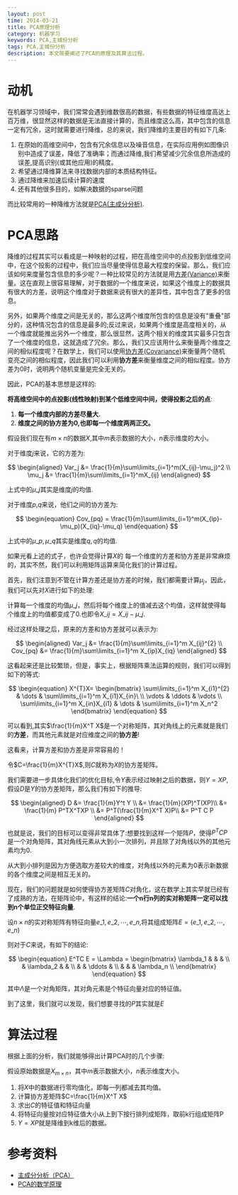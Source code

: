 ```yaml
---
layout: post
time: 2014-03-21
title: PCA原理分析
category: 机器学习
keywords: PCA,主城份分析
tags: PCA,主城份分析
description: 本文简要阐述了PCA的原理及其算法过程。
---
```


# 动机

在机器学习领域中，我们常常会遇到维数很高的数据，有些数据的特征维度高达上百万维，很显然这样的数据是无法直接计算的，而且维度这么高，其中包含的信息一定有冗余，这时就需要进行降维，总的来说，我们降维的主要目的有如下几条:

1. 在原始的高维空间中，包含有冗余信息以及噪音信息，在实际应用例如图像识别中造成了误差，降低了准确率；而通过降维,我们希望减少冗余信息所造成的误差,提高识别(或其他应用)的精度。
2. 希望通过降维算法来寻找数据内部的本质结构特征。
3. 通过降维来加速后续计算的速度
4. 还有其他很多目的，如解决数据的sparse问题

而比较常用的一种降维方法就是[PCA(主成分分析)][PCA].

# PCA思路

降维的过程其实可以看成是一种映射的过程，把在高维空间中的点投影到低维空间中，在这个投影的过程中，我们应当尽量使得信息最大程度的保留。那么，我们应该如何来度量包含信息的多少呢？一种比较常见的方法就是用[方差(Variance)][Variance]来衡量。这在直观上很容易理解，对于数据的一个维度来说，如果这个维度上的数据具有很大的方差，说明这个维度对于数据来说有很大的差异性，其中包含了更多的信息。

另外，如果两个维度之间是无关的，那么这两个维度所包含的信息是没有"重叠"部分的，这种情况包含的信息是最多的;反过来说，如果两个维度是高度相关的，从一个维度就能推出另外一个维度，那么很显然，这两个相关的维度其实最多只包含了一个维度的信息，这就造成了冗余。那么，我们又应该用什么来衡量两个维度之间的相似程度呢？在数学上，我们可以使用[协方差(Covariance)][Covariance]来衡量两个随机变亮之间的相似程度，因此我们可以利用**协方差**来衡量维度之间的相似程度。协方差为0时，说明两个随机变量是完全无关的。

因此，PCA的基本思想是这样的:

**将高维空间中的点投影(线性映射)到某个低维空间中间，使得投影之后的点**:

1. **每一个维度内部的方差尽量大.**
2. **维度之间的协方差为0,也即每一个维度两两正交。**

假设我们现在有$m\times n$的数据$X$,其中$m$表示数据的大小，$n$表示维度的大小。

对于维度$j$来说，它的方差为:

$$
\begin{aligned}
Var_j &= \frac{1}{m}\sum\limits_{i=1}^m(X_{ij}-\mu_j)^2 \\
\mu_j &= \frac{1}{m}\sum\limits_{i=1}^mX_{ij}
\end{aligned}
$$

上式中的$\mu\_j$其实是维度$j$的均值.


对于维度$p$,$q$来说，他们之间的协方差为:


$$
\begin{equation}
Cov_{pq} = \frac{1}{m}\sum\limits_{i=1}^m(X_{ip}-\mu_p)(X_{iq}-\mu_q)
\end{equation}
$$

上式中的$\mu\_p,\mu\_q$其实是维度$q,q$的均值.

如果光看上述的式子，也许会觉得计算$X$的 每一个维度的方差和协方差是非常麻烦的，其实不然，我们可以利用矩阵运算来简化我们的计算过程。

首先，我们注意到不管在计算方差还是协方差的时候，我们都需要计算$\mu_j$，因此，我们可以先对$X$进行如下的处理:

计算每一个维度的均值$\mu\_j$，然后将每个维度上的值减去这个均值，这样就使得每个维度上的均值都变成了0.也即令$X\_{ij}=X\_{ij} - \mu\_j$.

经过这样处理之后，原来的方差和协方差就可以表示为:

$$
\begin{aligned}
Var_j &= \frac{1}{m}\sum\limits_{i=1}^m X_{ij}^{2} \\
Cov_{pq} &= \frac{1}{m}\sum\limits_{i=1}^m X_{ip}X_{iq}
\end{aligned}
$$

这看起来还是比较繁琐，但是，事实上，根据矩阵乘法运算的规则，我们可以得到如下的等式:

$$
\begin{equation}
X^{T}X= \begin{bmatrix}
\sum\limits_{i=1}^m X_{i1}^{2} &  \dots & \sum\limits_{i=1}^m X_{i1}X_{in}\ \\
\vdots & \ddots & \vdots \\
\sum\limits_{i=1}^m X_{in}X_{i1} & \dots & \sum\limits_{i=1}^m X_n^2
\end{bmatrix}
\end{equation}
$$

可以看到,其实$\frac{1}{m}X^T X$是一个对称矩阵，其对角线上的元素就是我们的**方差**，而其他元素就是对应维度之间的**协方差**!

这看来，计算方差和协方差是非常容易的！

令$C=\frac{1}{m}X^{T}X$,则$C$就称为$X$的协方差矩阵。

我们需要进一步具体化我们的优化目标,令$Y$表示经过映射之后的数据，则$Y=XP$,假设$D$是$Y$的协方差矩阵，那么我们有如下的推导:

$$
\begin{aligned}
D &= \frac{1}{m}Y^t Y \\
&=  \frac{1}{m}(XP)^T(XP)\\
&= \frac{1}{m} P^TX^TXP \\
&= P^T(\frac{1}{m}X^T X)P\\
&= P^T C P
\end{aligned}
$$

也就是说，我们的目标可以变得非常具体了:想要找到这样一个矩阵$P$，使得$P^T C P$是一个对角矩阵，其对角线元素从大到小一次排列，并且除了对角线以外的其他元素均为0.

从大到小排列是因为方便选取方差较大的维度，对角线以外的元素为0表示新数据的各个维度之间是相互无关的。

现在，我们的问题就是如何使得协方差矩阵$C$对角化，这在数学上其实早就已经有了成熟的方法，在矩阵论中，有这样的结论:**一个n行n列的实对称矩阵一定可以找到n个单位正交特征向量**.

设$n\times n$的实对称矩阵有特征向量$e\_1,e\_2,\cdots,e\_n$,将其组成矩阵$E=(e\_1,e\_2,\cdots,e\_n)$

则对于$C$来说，有如下的结论:

$$
\begin{equation}
E^TC E = \Lambda = \begin{bmatrix}
\lambda_1 &  & &  \\
 & \lambda_2 & & \\
& & \ddots & \\
& & & \lambda_n \\
\end{bmatrix}
\end{equation}
$$

其中$\Lambda$是一个对角矩阵，其对角元素是个特征向量对应的特征值。

到了这里，我们就可以发现，我们想要寻找的$P$其实就是$E$

# 算法过程

根据上面的分析，我们就能够得出计算PCA时的几个步骤:

假设原始数据是$X_{m\times n}$，其中$m$表示数据大小，$n$表示维度大小。

1. 将$X$中的数据进行零均值化，即每一列都减去其均值。
2. 计算协方差矩阵$C=\frac{1}{m}X^T X$
3. 求出$C$的特征值和特征向量
4. 将特征向量按对应特征值大小从上到下按行排列成矩阵，取前k行组成矩阵P
5. $Y=XP$就是降维到k维后的数据。

# 参考资料

- [主成分分析（PCA）][csdn_PCA]
- [PCA的数学原理][CodingLabs]


[csdn_PCA]: http://blog.csdn.net/jirongzi_cs2011/article/details/9499011

[CodingLabs]: http://blog.codinglabs.org/articles/pca-tutorial.html

[PCA]: http://en.wikipedia.org/wiki/Principal_component_analysis

[Variance]: http://en.wikipedia.org/wiki/Variance

[Covariance]: http://en.wikipedia.org/wiki/Covariance

